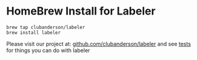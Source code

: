 # HomeBrew Install for Labeler

```
brew tap clubanderson/labeler
brew install labeler
```

Please visit our project at: [github.com/clubanderson/labeler](https://github.com/clubanderson/labeler)
and see [tests](https://github.com/clubanderson/labeler/blob/main/test/alias-test.sh) for things you can do with labeler

